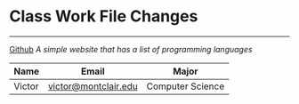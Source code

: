 # Class Work File Changes
***
[Github](https://github.com/victor3590/ClassWorkRepository "Github Repository")
_A simple website that has a list of programming languages_


|Name|Email|Major|     
|----|-----|-------|      
|Victor|victor@montclair.edu|Computer Science| 
